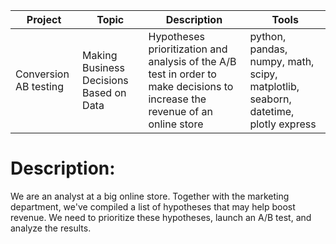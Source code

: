 | Project   | Topic   |Description                                                    | Tools |
|----------|--------|------------------------------------------------------------|-------------|
|Conversion AB testing|Making Business Decisions Based on Data|Hypotheses prioritization and analysis of the A/B test in order to make decisions to increase the revenue of an online store|python, pandas, numpy, math, scipy, matplotlib, seaborn, datetime, plotly express|
# Description:
We are an analyst at a big online store. Together with the marketing department, we've compiled a list of hypotheses that may help boost revenue.
We need to prioritize these hypotheses, launch an A/B test, and analyze the results.
